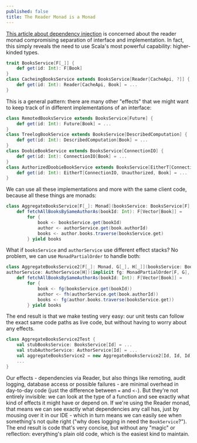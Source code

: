 ```yaml
---
published: false
title: The Reader Monad is a Monad
---
```




[This article about dependency injection](http://www.schibsted.pl/2016/04/dependency-injection-play-framework-scala/) is concerned about the reader monad compromising separation of interface and implementation. In fact, this simply reveals the need to use Scala's most powerful capability: higher-kinded types.

````scala
trait BooksService[F[_]] {
	def get(id: Int): F[Book]
}
class CacheingBooksService extends BooksService[Reader[CacheApi, ?]] {
	def get(id: Int): Reader[CacheApi, Book] = ...
}
````

This is a general pattern: there are many other "effects" that we might want to keep track of in different implementations of an interface:

````scala
class RemotedBooksService extends BooksService[Future] {
    def get(id: Int): Future[Book] = ...
}
class TreelogBookService extends BooksService[DescribedComputation] {
    def get(id: Int): DescribedComputation[Book] = ...
}
class DoobieBookService extends BooksService[ConnectionIO] {
    def get(id: Int): ConnectionIO[Book] = ...
}
class AuthorizedDoobieBookService extends BooksService[EitherT[ConnectionIO, Unauthorized, ?]] {
    def get(id: Int): EitherT[ConnectionIO, Unauthorized, Book] = ...
}
````

We can use all these implementations and more with the same client code, because all these things are monads:

````scala
class AggregateBooksService[F[_]: Monad](booksService: BooksService[F], authorService: AuthorService[F])
    def fetchAllBooksBySameAuthorAs(bookId: Int): F[Vector[Book]] =
    	for {
        	book <- booksService.get(bookId)
            author <- authorService.get(book.authorId)
            books <- author.books.traverse(booksService.get)
        } yield books
````

What if `booksService` and `authorService` use different effect stacks? No problem, we can use `MonadPartialOrder` to handle both:

````scala
class AggregateBooksService2[F[_]: Monad, G[_], H[_]](booksService: BooksService[G], 
authorService: AuthorService[H])(implicit fg: MonadPartialOrder[F, G], fh: MonadPartialOrder[F, G]) extends IAggregateBooksService[F] {
    def fetchAllBooksBySameAuthorAs(bookId: Int): F[Vector[Book]] =
    	for {
        	book <- fg(booksService.get(bookId))
            author <- fh(authorService.get(book.authorId))
            books <- fg(author.books.traverse(booksService.get))
        } yield books
````

The end result is that we make testing very easy: our unit tests can follow the exact same code paths as live code, but without having to worry about any effects.

````scala
class AggregateBooksService2Test {
    val stubBooksService: BooksService[Id] = ...
    val stubAuthorService: AuthorService[Id] = ...
    val aggregateBooksService2 = new AggregateBooksService2[Id, Id, Id](stubBooksService, stubAuthorService)
    ...
}
````

Our effects - dependencies via Reader, but also things like remoting, audit logging, database access or possible failures - are minimal overhead in day-to-day code (just the difference between `=` and `<-`). But they're not entirely invisible: we can look at the type of a function and see exactly what kind of effects it might have or depend on. If we're using the Reader monad, that means we can see exactly what dependencies any call has, just by mousing over it in our IDE - which in turn means we can easily see when something's not quite right ("why does logging in need the `BookService`?"). The end result is code that's very concise, but without any "magic" or reflection: everything's plain old code, which is the easiest kind to maintain.